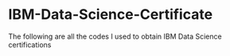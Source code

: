 # IBM-Data-Science-Certificate

The following are all the codes I used to obtain IBM Data Science certifications 
